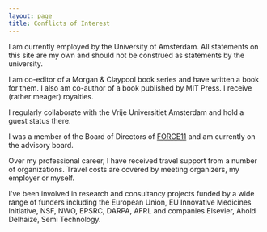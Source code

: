 ```yaml
---
layout: page
title: Conflicts of Interest
---
```


I am currently employed by the University of Amsterdam. All statements on this site are my own and should not be construed as statements by the university.

I am co-editor of a Morgan & Claypool book series and have written a book for them. I also am co-author of a book published by MIT Press. I receive (rather meager) royalties.

I regularly collaborate with the Vrije Universitiet Amsterdam and hold a guest status there.

I was a member of the Board of Directors of [FORCE11](http://force11.org) and am currently on the advisory board.

Over my professional career, I have received travel support from a number of organizations. Travel costs are covered by meeting organizers, my employer or myself.

I've been involved in research and consultancy projects funded by a wide range of funders including the European Union, EU Innovative Medicines Initiative, NSF, NWO, EPSRC, DARPA, AFRL and companies Elsevier, Ahold Delhaize, Semi Technology.

